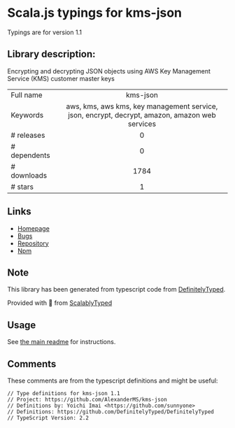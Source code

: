 
# Scala.js typings for kms-json

Typings are for version 1.1

## Library description:
Encrypting and decrypting JSON objects using AWS Key Management Service (KMS) customer master keys

|                    |                 |
| ------------------ | :-------------: |
| Full name          | kms-json |
| Keywords           | aws, kms, aws kms, key management service, json, encrypt, decrypt, amazon, amazon web services |
| # releases         | 0 |
| # dependents       | 0 |
| # downloads        | 1784 |
| # stars            | 1 |

## Links
- [Homepage](https://github.com/AlexanderMS/kms-json#readme)
- [Bugs](https://github.com/AlexanderMS/kms-json/issues)
- [Repository](https://github.com/AlexanderMS/kms-json)
- [Npm](https://www.npmjs.com/package/kms-json)
    


## Note
This library has been generated from typescript code from [DefinitelyTyped](https://definitelytyped.org).

Provided with :purple_heart: from [ScalablyTyped](https://github.com/oyvindberg/ScalablyTyped)

## Usage
See [the main readme](../../readme.md) for instructions.

## Comments

These comments are from the typescript definitions and might be useful:
```
// Type definitions for kms-json 1.1
// Project: https://github.com/AlexanderMS/kms-json
// Definitions by: Yoichi Imai <https://github.com/sunnyone>
// Definitions: https://github.com/DefinitelyTyped/DefinitelyTyped
// TypeScript Version: 2.2

```

